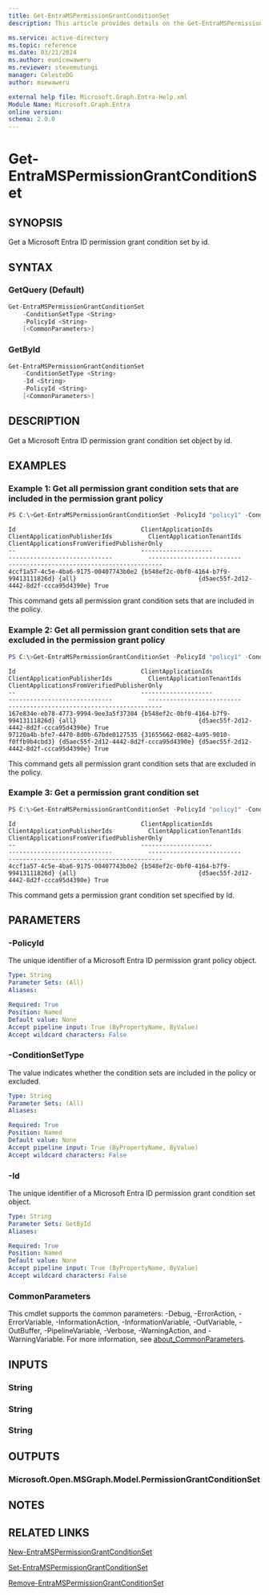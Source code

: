 ```yaml
---
title: Get-EntraMSPermissionGrantConditionSet
description: This article provides details on the Get-EntraMSPermissionGrantConditionSet command.

ms.service: active-directory
ms.topic: reference
ms.date: 03/21/2024
ms.author: eunicewaweru
ms.reviewer: stevemutungi
manager: CelesteDG
author: msewaweru

external help file: Microsoft.Graph.Entra-Help.xml
Module Name: Microsoft.Graph.Entra
online version:
schema: 2.0.0
---
```


# Get-EntraMSPermissionGrantConditionSet

## SYNOPSIS
Get a Microsoft Entra ID permission grant condition set by id.

## SYNTAX

### GetQuery (Default)
```powershell
Get-EntraMSPermissionGrantConditionSet 
    -ConditionSetType <String> 
    -PolicyId <String> 
    [<CommonParameters>]
```

### GetById
```powershell
Get-EntraMSPermissionGrantConditionSet 
    -ConditionSetType <String> 
    -Id <String> 
    -PolicyId <String>
    [<CommonParameters>]
```

## DESCRIPTION
Get a Microsoft Entra ID permission grant condition set object by id.

## EXAMPLES

### Example 1: Get all permission grant condition sets that are included in the permission grant policy
```powershell
PS C:\>Get-EntraMSPermissionGrantConditionSet -PolicyId "policy1" -ConditionSetType "includes"
```

```output
Id                                   ClientApplicationIds                   ClientApplicationPublisherIds          ClientApplicationTenantIds             ClientApplicationsFromVerifiedPublisherOnly
--                                   --------------------                   -----------------------------          --------------------------             -------------------------------------------
4ccf1a57-4c5e-4ba6-9175-00407743b0e2 {b548ef2c-0bf0-4164-b7f9-99413111826d} {all}                                  {d5aec55f-2d12-4442-8d2f-ccca95d4390e} True
```

This command gets all permission grant condition sets that are included in the policy.

### Example 2: Get all permission grant condition sets that are excluded in the permission grant policy
```powershell
PS C:\>Get-EntraMSPermissionGrantConditionSet -PolicyId "policy1" -ConditionSetType "excludes"
```

```output
Id                                   ClientApplicationIds                   ClientApplicationPublisherIds          ClientApplicationTenantIds             ClientApplicationsFromVerifiedPublisherOnly
--                                   --------------------                   -----------------------------          --------------------------             -------------------------------------------
167e834e-eb78-4773-9994-9ee3a5f37304 {b548ef2c-0bf0-4164-b7f9-99413111826d} {all}                                  {d5aec55f-2d12-4442-8d2f-ccca95d4390e} True
97120a4b-bfe7-4470-8d0b-67bde0127535 {31655662-0682-4a95-9010-f0ffb9b4cbd3} {d5aec55f-2d12-4442-8d2f-ccca95d4390e} {d5aec55f-2d12-4442-8d2f-ccca95d4390e} True
```

This command gets all permission grant condition sets that are excluded in the policy.

### Example 3: Get a permission grant condition set
```powershell
PS C:\>Get-EntraMSPermissionGrantConditionSet -PolicyId "policy1" -ConditionSetType "includes" -Id "4ccf1a57-4c5e-4ba6-9175-00407743b0e2"
```

```output
Id                                   ClientApplicationIds                   ClientApplicationPublisherIds          ClientApplicationTenantIds             ClientApplicationsFromVerifiedPublisherOnly
--                                   --------------------                   -----------------------------          --------------------------             -------------------------------------------
4ccf1a57-4c5e-4ba6-9175-00407743b0e2 {b548ef2c-0bf0-4164-b7f9-99413111826d} {all}                                  {d5aec55f-2d12-4442-8d2f-ccca95d4390e} True
```

This command gets a permission grant condition set specified by Id.

## PARAMETERS

### -PolicyId
The unique identifier of a Microsoft Entra ID permission grant policy object.

```yaml
Type: String
Parameter Sets: (All)
Aliases:

Required: True
Position: Named
Default value: None
Accept pipeline input: True (ByPropertyName, ByValue)
Accept wildcard characters: False
```

### -ConditionSetType
The value indicates whether the condition sets are included in the policy or excluded.

```yaml
Type: String
Parameter Sets: (All)
Aliases:

Required: True
Position: Named
Default value: None
Accept pipeline input: True (ByPropertyName, ByValue)
Accept wildcard characters: False
```

### -Id
The unique identifier of a Microsoft Entra ID permission grant condition set object.

```yaml
Type: String
Parameter Sets: GetById
Aliases:

Required: True
Position: Named
Default value: None
Accept pipeline input: True (ByPropertyName, ByValue)
Accept wildcard characters: False
```

### CommonParameters
This cmdlet supports the common parameters: -Debug, -ErrorAction, -ErrorVariable, -InformationAction, -InformationVariable, -OutVariable, -OutBuffer, -PipelineVariable, -Verbose, -WarningAction, and -WarningVariable. For more information, see [about_CommonParameters](https://go.microsoft.com/fwlink/?LinkID=113216).

## INPUTS

### String
### String
### String
## OUTPUTS

### Microsoft.Open.MSGraph.Model.PermissionGrantConditionSet
## NOTES

## RELATED LINKS

[New-EntraMSPermissionGrantConditionSet](New-EntraMSPermissionGrantConditionSet.md)

[Set-EntraMSPermissionGrantConditionSet](Set-EntraMSPermissionGrantConditionSet.md)

[Remove-EntraMSPermissionGrantConditionSet](Remove-EntraMSPermissionGrantConditionSet.md)

